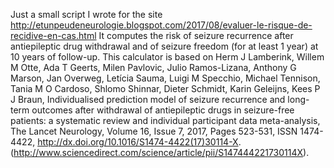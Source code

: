Just a small script I wrote for the site http://etunpeudeneurologie.blogspot.com/2017/08/evaluer-le-risque-de-recidive-en-cas.html
It computes the risk of seizure recurrence after antiepileptic drug withdrawal and of seizure freedom (for at least 1 year) at 10 years of follow-up.
This calculator is based on Herm J Lamberink, Willem M Otte, Ada T Geerts, Milen Pavlovic, Julio Ramos-Lizana, Anthony G Marson, Jan Overweg, Letícia Sauma, Luigi M Specchio, Michael Tennison, Tania M O Cardoso, Shlomo Shinnar, Dieter Schmidt, Karin Geleijns, Kees P J Braun, Individualised prediction model of seizure recurrence and long-term outcomes after withdrawal of antiepileptic drugs in seizure-free patients: a systematic review and individual participant data meta-analysis, The Lancet Neurology, Volume 16, Issue 7, 2017, Pages 523-531, ISSN 1474-4422, http://dx.doi.org/10.1016/S1474-4422(17)30114-X.
(http://www.sciencedirect.com/science/article/pii/S147444221730114X).
